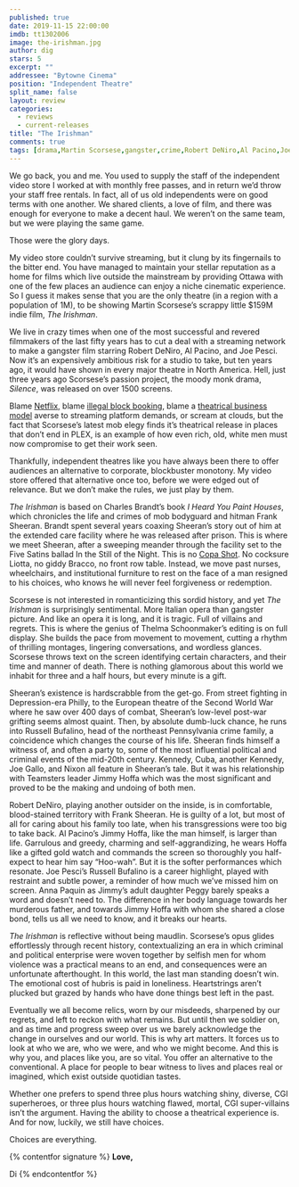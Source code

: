 ```yaml
---
published: true
date: 2019-11-15 22:00:00
imdb: tt1302006
image: the-irishman.jpg
author: dig
stars: 5
excerpt: ""
addressee: "Bytowne Cinema"
position: "Independent Theatre"
split_name: false
layout: review
categories: 
  - reviews
  - current-releases
title: "The Irishman"
comments: true
tags: [drama,Martin Scorsese,gangster,crime,Robert DeNiro,Al Pacino,Joe Pesci]
---
```

We go back, you and me. You used to supply the staff of the independent video store I worked at with monthly free passes, and in return we’d throw your staff free rentals. In fact, all of us old independents were on good terms with one another. We shared clients, a love of film, and there was enough for everyone to make a decent haul. We weren’t on the same team, but we were playing the same game.

Those were the glory days.

My video store couldn’t survive streaming, but it clung by its fingernails to the bitter end. You have managed to maintain your stellar reputation as a home for films which live outside the mainstream by providing Ottawa with one of the few places an audience can enjoy a niche cinematic experience. So I guess it makes sense that you are the only theatre (in a region with a population of 1M), to be showing Martin Scorsese’s scrappy little $159M indie film, _The_ _Irishman_.

We live in crazy times when one of the most successful and revered filmmakers of the last fifty years has to cut a deal with a streaming network to make a gangster film starring Robert DeNiro, Al Pacino, and Joe Pesci. Now it’s an expensively ambitious risk for a studio to take, but ten years ago, it would have shown in every major theatre in North America. Hell, just three years ago Scorsese’s passion project, the moody monk drama, _Silence_, was released on over 1500 screens. 

Blame [Netflix,](https://www.nytimes.com/2019/11/01/business/irishman-netflix-theaters.html) blame [illegal block booking](https://www.vulture.com/2019/10/disney-is-quietly-placing-classic-fox-movies-into-its-vault.html), blame a [theatrical business model](https://www.theverge.com/2019/8/22/20826968/irishman-netflix-martin-scorsese-al-pacino-robert-deniro-streaming-wars-theater-release) averse to streaming platform demands, or scream at clouds, but the fact that Scorsese’s latest mob elegy finds it’s theatrical release in places that don’t end in PLEX, is an example of how even rich, old, white men must now compromise to get their work seen. 

Thankfully, independent theatres like you have always been there to offer audiences an alternative to corporate, blockbuster monotony. My video store offered that alternative once too, before we were edged out of relevance. But we don’t make the rules, we just play by them. 

_The Irishman_ is based on Charles Brandt’s book _I Heard You Paint Houses_, which chronicles the life and crimes of mob bodyguard and hitman Frank Sheeran. Brandt spent several years coaxing Sheeran’s story out of him at the extended care facility where he was released after prison. This is where we meet Sheeran, after a sweeping meander through the facility set to the Five Satins ballad In the Still of the Night. This is no [Copa Shot](https://www.youtube.com/watch?v=3Sr-vxVaY_M). No cocksure Liotta, no giddy Bracco, no front row table. Instead, we move past nurses, wheelchairs, and institutional furniture to rest on the face of a man resigned to his choices, who knows he will never feel forgiveness or redemption.

Scorsese is not interested in romanticizing this sordid history, and yet _The Irishman_ is surprisingly sentimental. More Italian opera than gangster picture. And like an opera it is long, and it is tragic. Full of villains and regrets. This is where the genius of Thelma Schoonmaker’s editing is on full display. She builds the pace from movement to movement, cutting a rhythm of thrilling montages, lingering conversations, and wordless glances. Scorsese throws text on the screen identifying certain characters, and their time and manner of death. There is nothing glamorous about this world we inhabit for three and a half hours, but every minute is a gift.


Sheeran’s existence is hardscrabble from the get-go. From street fighting in Depression-era Philly, to the European theatre of the Second World War where he saw over 400 days of combat, Sheeran’s low-level post-war grifting seems almost quaint. Then, by absolute dumb-luck chance, he runs into Russell Bufalino, head of the northeast Pennsylvania crime family, a coincidence which changes the course of his life. Sheeran finds himself a witness of, and often a party to, some of the most influential political and criminal events of the mid-20th century. Kennedy, Cuba, another Kennedy, Joe Gallo, and Nixon all feature in Sheeran’s tale. But it was his relationship with Teamsters leader Jimmy Hoffa which was the most significant and proved to be the making and undoing of both men.

Robert DeNiro, playing another outsider on the inside, is in comfortable, blood-stained territory with Frank Sheeran. He is guilty of a lot, but most of all for caring about his family too late, when his transgressions were too big to take back. Al Pacino’s Jimmy Hoffa, like the man himself, is larger than life. Garrulous and greedy, charming and self-aggrandizing, he wears Hoffa like a gifted gold watch and commands the screen so thoroughly you half-expect to hear him say “Hoo-wah”. But it is the softer performances which resonate. Joe Pesci’s Russell Bufalino is a career highlight, played with restraint and subtle power, a reminder of how much we’ve missed him on screen. Anna Paquin as Jimmy’s adult daughter Peggy barely speaks a word and doesn’t need to. The difference in her body language towards her murderous father, and towards Jimmy Hoffa with whom she shared a close bond, tells us all we need to know, and it breaks our hearts.

_The Irishman_ is reflective without being maudlin. Scorsese’s opus glides effortlessly through recent history, contextualizing an era in which criminal and political enterprise were woven together by selfish men for whom violence was a practical means to an end, and consequences were an unfortunate afterthought. In this world, the last man standing doesn’t win. The emotional cost of hubris is paid in loneliness. Heartstrings aren’t plucked but grazed by hands who have done things best left in the past.

Eventually we all become relics, worn by our misdeeds, sharpened by our regrets, and left to reckon with what remains. But until then we soldier on, and as time and progress sweep over us we barely acknowledge the change in ourselves and our world. This is why art matters. It forces us to look at who we are, who we were, and who we might become. And this is why you, and places like you, are so vital. You offer an alternative to the conventional. A place for people to bear witness to lives and places real or imagined, which exist outside quotidian tastes. 

Whether one prefers to spend three plus hours watching shiny, diverse, CGI superheroes, or three plus hours watching flawed, mortal, CGI super-villains isn’t the argument. Having the ability to choose a theatrical experience is. And for now, luckily, we still have choices. 

Choices are everything.

{% contentfor signature %}
**Love,**

Di
{% endcontentfor %}